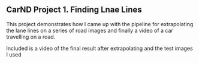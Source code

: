 ## CarND Project 1. Finding Lnae Lines
This project demonstrates how I came up with the pipeline for extrapolating the lane lines on a series of road images and finally a video of a car travelling on a road.

Included is a video of the final result after extrapolating and the test images I used
